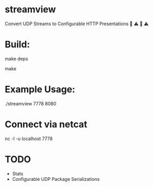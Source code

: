 # streamview
Convert UDP Streams to Configurable HTTP Presentations
:construction: :warning:	 :construction: :warning:

# Build:
  make deps
  
  make

# Example Usage:
./streamview 7778 8080

# Connect via netcat

nc -l -u localhost 7778

# TODO

* Stats
* Configurable UDP Package Serializations

